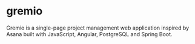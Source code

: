 # gremio
Gremio is a single-page project management web application inspired by Asana built with JavaScript, Angular, PostgreSQL and Spring Boot.
